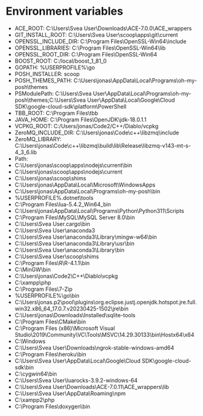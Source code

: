 # Environment variables

- ACE_ROOT: C:\Users\Svea User\Downloads\ACE-7.0.0\ACE_wrappers
- GIT_INSTALL_ROOT: C:\Users\Svea User\scoop\apps\git\current
- OPENSSL_INCLUDE_DIR: C:\Program Files\OpenSSL-Win64\include
- OPENSSL_LIBRARIES: C:\Program Files\OpenSSL-Win64\lib
- OPENSSL_ROOT_DIR: C:\Program Files\OpenSSL-Win64
- BOOST_ROOT: C:/local/boost_1_81_0
- GOPATH: %USERPROFILE%\go
- POSH_INSTALLER: scoop
- POSH_THEMES_PATH: C:\Users\jonas\AppData\Local\Programs\oh-my-posh\themes
- PSModulePath: C:\Users\Svea User\AppData\Local\Programs\oh-my-posh\themes;C:\Users\Svea User\AppData\Local\Google\Cloud SDK\google-cloud-sdk\platform\PowerShell
- TBB_ROOT: C:\Program Files\tbb
- JAVA_HOME: C:\Program Files\OpenJDK\jdk-18.0.1.1
- VCPKG_ROOT: C:/Users/jonas/Code2/C++/Diablo/vcpkg
- ZeroMQ_INCLUDE_DIR: C:\Users\jonas\Code\c++\libzmq\include
- ZeroMQ_LIBRARY: C:\Users\jonas\Code\c++\libzmq\build\lib\Release\libzmq-v143-mt-s-4_3_6.lib
- Path:
- C:\Users\jonas\scoop\apps\nodejs\current\bin
- C:\Users\jonas\scoop\apps\nodejs\current
- C:\Users\jonas\scoop\shims
- C:\Users\jonas\AppData\Local\Microsoft\WindowsApps
- C:\Users\jonas\AppData\Local\Programs\oh-my-posh\bin
- %USERPROFILE%\.dotnet\tools
- C:\Program Files\lua-5.4.2_Win64_bin
- C:\Users\jonas\AppData\Local\Programs\Python\Python311\Scripts
- C:\Program Files\MySQL\MySQL Server 8.0\bin
- C:\Users\Svea User\.cargo\bin
- C:\Users\Svea User\anaconda3
- C:\Users\Svea User\anaconda3\Library\mingw-w64\bin
- C:\Users\Svea User\anaconda3\Library\usr\bin
- C:\Users\Svea User\anaconda3\Library\bin
- C:\Users\Svea User\scoop\shims
- C:\Program Files\R\R-4.1.1\bin
- C:\MinGW\bin
- C:\Users\jonas\Code2\C++\Diablo\vcpkg
- C:\xampp\php
- C:\Program Files\7-Zip
- %USERPROFILE%\go\bin
- C:\Users\jonas\.p2\pool\plugins\org.eclipse.justj.openjdk.hotspot.jre.full.win32.x86_64_17.0.7.v20230425-1502\jre\bin
- C:\Users\jonas\Downloads\Installed\sqlite-tools
- C:\Program Files\CMake\bin
- C:\Program Files (x86)\Microsoft Visual Studio\2019\Community\VC\Tools\MSVC\14.29.30133\bin\Hostx64\x64
- C:\Windows
- C:\Users\Svea User\Downloads\ngrok-stable-windows-amd64
- C:\Program Files\heroku\bin
- C:\Users\Svea User\AppData\Local\Google\Cloud SDK\google-cloud-sdk\bin
- C:\cygwin64\bin
- C:\Users\Svea User\luarocks-3.9.2-windows-64
- C:\Users\Svea User\Downloads\ACE-7.0.11\ACE_wrappers\lib
- C:\Users\Svea User\AppData\Roaming\npm
- C:\xampp2\php
- C:\Program Files\doxygen\bin
